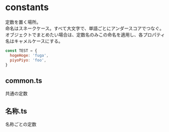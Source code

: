 # constants

定数を置く場所。  
命名はスネークケース。すべて大文字で、単語ごとにアンダースコアでつなぐ。  
オブジェクトでまとめたい場合は、定数名のみこの命名を適用し、各プロパティ名はキャメルケースにする。

``` js
const TEST = {
  hogeHoge: 'fuga',
  piyoPiyo: 'foo',
}
```

## common.ts
共通の定数

## 名称.ts
名称ごとの定数
